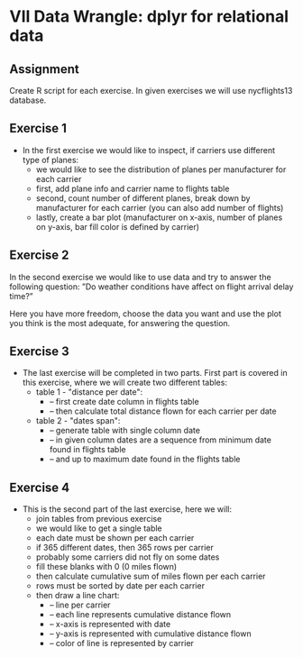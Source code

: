 # VII Data Wrangle: dplyr for relational data

## Assignment

Create R script for each exercise. In given exercises we will use nycflights13 database.

## Exercise 1
* In the first exercise we would like to inspect, if carriers use different type of planes:
	* we would like to see the distribution of planes per manufacturer for each carrier
	* first, add plane info and carrier name to flights table
	* second, count number of different planes, break down by manufacturer for each carrier (you can also add number of flights)
	* lastly, create a bar plot (manufacturer on x-axis, number of planes on y-axis, bar fill color is defined by carrier)

## Exercise 2
In the second exercise we would like to use data and try to answer the following question: ”Do weather conditions have affect on flight arrival delay time?”

Here you have more freedom, choose the data you want and use the plot you think is the most adequate, for answering the question.

## Exercise 3
* The last exercise will be completed in two parts. First part is covered in this exercise, where we will create two different tables:
	* table 1 - "distance per date":
		* – first create date column in flights table
		* – then calculate total distance flown for each carrier per date
	* table 2 - "dates span":
		* – generate table with single column date
		* – in given column dates are a sequence from minimum date found in flights table
		* – and up to maximum date found in the flights table

## Exercise 4
* This is the second part of the last exercise, here we will:
	* join tables from previous exercise
	* we would like to get a single table
	* each date must be shown per each carrier
	* if 365 different dates, then 365 rows per carrier
	* probably some carriers did not fly on some dates
	* fill these blanks with 0 (0 miles flown)
	* then calculate cumulative sum of miles flown per each carrier
	* rows must be sorted by date per each carrier
	* then draw a line chart:
		* – line per carrier
		* – each line represents cumulative distance flown
		* – x-axis is represented with date
		* – y-axis is represented with cumulative distance flown
		* – color of line is represented by carrier 
